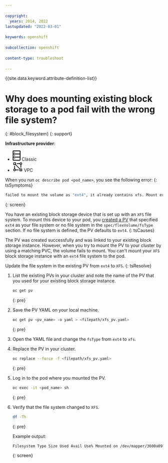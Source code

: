 ```yaml
---

copyright: 
  years: 2014, 2022
lastupdated: "2022-03-01"

keywords: openshift

subcollection: openshift

content-type: troubleshoot

---
```


{{site.data.keyword.attribute-definition-list}}


# Why does mounting existing block storage to a pod fail with the wrong file system?
{: #block_filesystem}
{: support}

**Infrastructure provider**:
* ![Classic infrastructure provider icon.](images/icon-classic-2.svg) Classic
* ![VPC infrastructure provider icon.](images/icon-vpc-2.svg) VPC


When you run `oc describe pod <pod_name>`, you see the following error:
{: tsSymptoms}

```sh
failed to mount the volume as "ext4", it already contains xfs. Mount error: mount failed: exit status 32
```
{: screen}


You have an existing block storage device that is set up with an `XFS` file system. To mount this device to your pod, you [created a PV](/docs/openshift?topic=openshift-block_storage#existing_block) that specified `ext4` as your file system or no file system in the `spec/flexVolume/fsType` section. If no file system is defined, the PV defaults to `ext4`.
{: tsCauses}

The PV was created successfully and was linked to your existing block storage instance. However, when you try to mount the PV to your cluster by using a matching PVC, the volume fails to mount. You can't mount your `XFS` block storage instance with an `ext4` file system to the pod.


Update the file system in the existing PV from `ext4` to `XFS`.
{: tsResolve}

1. List the existing PVs in your cluster and note the name of the PV that you used for your existing block storage instance.
    ```sh
    oc get pv
    ```
    {: pre}

2. Save the PV YAML on your local machine.
    ```sh
    oc get pv <pv_name> -o yaml > <filepath/xfs_pv.yaml>
    ```
    {: pre}

3. Open the YAML file and change the `fsType` from `ext4` to `xfs`.
4. Replace the PV in your cluster.
    ```sh
    oc replace --force -f <filepath/xfs_pv.yaml>
    ```
    {: pre}

5. Log in to the pod where you mounted the PV.
    ```sh
    oc exec -it <pod_name> sh
    ```
    {: pre}

6. Verify that the file system changed to `XFS`.
    ```sh
    df -Th
    ```
    {: pre}

    Example output:
    ```sh
    Filesystem Type Size Used Avail Use% Mounted on /dev/mapper/3600a098031234546d5d4c9876654e35 xfs 20G 33M 20G 1% /myvolumepath
    ```
    {: screen}







